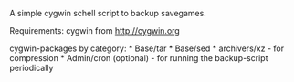 A simple cygwin schell script to backup savegames.

Requirements:
  cygwin  from http://cygwin.org
  
  cygwin-packages by category:
    * Base/tar
    * Base/sed
    * archivers/xz - for compression
    * Admin/cron (optional) - for running the backup-script periodically
